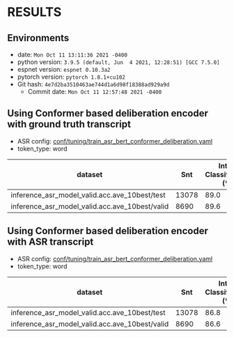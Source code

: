 <!-- Generated by ./scripts/utils/show_asr_result.sh -->
# RESULTS

## Environments
- date: `Mon Oct 11 13:11:36 2021 -0400`
- python version: `3.9.5 (default, Jun  4 2021, 12:28:51) [GCC 7.5.0]`
- espnet version: `espnet 0.10.3a2`
- pytorch version: `pytorch 1.8.1+cu102`
- Git hash: `4e7d2ba3510463ae744d1a6d98f18388ad929a9d`
  - Commit date: `Mon Oct 11 12:57:48 2021 -0400`

## Using Conformer based deliberation encoder with ground truth transcript
- ASR config: [conf/tuning/train_asr_bert_conformer_deliberation.yaml](conf/tuning/train_asr_bert_conformer_deliberation.yaml)
- token_type: word

|dataset|Snt|Intent Classification (%)|
|---|---|---|
|inference_asr_model_valid.acc.ave_10best/test|13078|89.0|
|inference_asr_model_valid.acc.ave_10best/valid|8690|89.6|

## Using Conformer based deliberation encoder with ASR transcript
- ASR config: [conf/tuning/train_asr_bert_conformer_deliberation.yaml](conf/tuning/train_asr_bert_conformer_deliberation.yaml)
- token_type: word

|dataset|Snt|Intent Classification (%)|
|---|---|---|
|inference_asr_model_valid.acc.ave_10best/test|13078|86.8|
|inference_asr_model_valid.acc.ave_10best/valid|8690|86.6|

